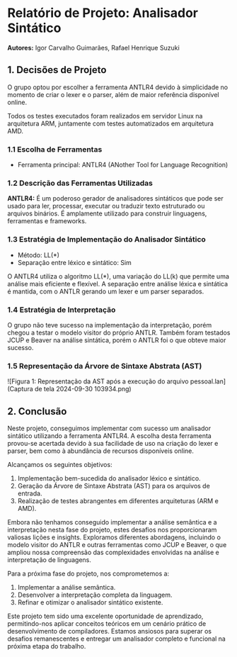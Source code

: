 # Relatório de Projeto: Analisador Sintático

**Autores:** Igor Carvalho Guimarães, Rafael Henrique Suzuki

## 1. Decisões de Projeto

O grupo optou por escolher a ferramenta ANTLR4 devido à simplicidade no momento de criar o lexer e o parser, além de maior referência disponível online.

Todos os testes executados foram realizados em servidor Linux na arquitetura ARM, juntamente com testes automatizados em arquitetura AMD.

### 1.1 Escolha de Ferramentas

- Ferramenta principal: ANTLR4 (ANother Tool for Language Recognition)

### 1.2 Descrição das Ferramentas Utilizadas

**ANTLR4:** É um poderoso gerador de analisadores sintáticos que pode ser usado para ler, processar, executar ou traduzir texto estruturado ou arquivos binários. É amplamente utilizado para construir linguagens, ferramentas e frameworks.

### 1.3 Estratégia de Implementação do Analisador Sintático

- Método: LL(*)
- Separação entre léxico e sintático: Sim

O ANTLR4 utiliza o algoritmo LL(*), uma variação do LL(k) que permite uma análise mais eficiente e flexível. A separação entre análise léxica e sintática é mantida, com o ANTLR gerando um lexer e um parser separados.

### 1.4 Estratégia de Interpretação

O grupo não teve sucesso na implementação da interpretação, porém chegou a testar o modelo visitor do próprio ANTLR. Também foram testados JCUP e Beaver na análise sintática, porém o ANTLR foi o que obteve maior sucesso.

### 1.5 Representação da Árvore de Sintaxe Abstrata (AST)

![Figura 1: Representação da AST após a execução do arquivo pessoal.lan](Captura de tela 2024-09-30 103934.png)

## 2. Conclusão

Neste projeto, conseguimos implementar com sucesso um analisador sintático utilizando a ferramenta ANTLR4. A escolha desta ferramenta provou-se acertada devido à sua facilidade de uso na criação do lexer e parser, bem como à abundância de recursos disponíveis online.

Alcançamos os seguintes objetivos:

1. Implementação bem-sucedida do analisador léxico e sintático.
2. Geração da Árvore de Sintaxe Abstrata (AST) para os arquivos de entrada.
3. Realização de testes abrangentes em diferentes arquiteturas (ARM e AMD).

Embora não tenhamos conseguido implementar a análise semântica e a interpretação nesta fase do projeto, estes desafios nos proporcionaram valiosas lições e insights. Exploramos diferentes abordagens, incluindo o modelo visitor do ANTLR e outras ferramentas como JCUP e Beaver, o que ampliou nossa compreensão das complexidades envolvidas na análise e interpretação de linguagens.

Para a próxima fase do projeto, nos comprometemos a:

1. Implementar a análise semântica.
2. Desenvolver a interpretação completa da linguagem.
3. Refinar e otimizar o analisador sintático existente.

Este projeto tem sido uma excelente oportunidade de aprendizado, permitindo-nos aplicar conceitos teóricos em um cenário prático de desenvolvimento de compiladores. Estamos ansiosos para superar os desafios remanescentes e entregar um analisador completo e funcional na próxima etapa do trabalho.
